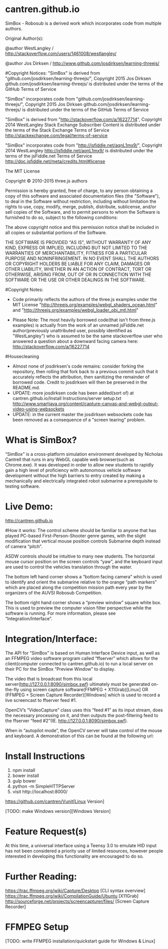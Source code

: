 # cantren.github.io

SimBox - Robosub is a derived work which incorporates code from multiple authors.

Original Author(s):

@author WestLangley / http://stackoverflow.com/users/1461008/westlangley/

@author Jos Dirksen / http://www.github.com/josdirksen/learning-threejs/

#Copyright Notices:
"SimBox" is derived from "github.com/josdirksen/learning-threejs/", Copyright 2015 Jos Dirksen
github.com/josdirksen/learning-threejs/ is distributed under the terms of the GitHub Terms of Service

"SimBox" incorporates code from "github.com/josdirksen/learning-threejs/", Copyright 2015 Jos Dirksen
github.com/josdirksen/learning-threejs/ is distributed under the terms of the GitHub Terms of Service
 
"SimBox" is derived from "http://stackoverflow.com/a/16227714", Copyright 2014 WestLangley
Stack Exchange Subscriber Content is distributed under the terms of the Stack Exchange Terms of Service
http://stackexchange.com/legal/terms-of-service

"SimBox" incorporates code from "http://jsfiddle.net/aqnL1mx9/", Copyright 2014 WestLangley
http://jsfiddle.net/aqnL1mx9/ is distributed under the terms of the jsFiddle.net Terms of Service
http://doc.jsfiddle.net/meta/credits.html#license

The MIT License

Copyright © 2010-2015 three.js authors

Permission is hereby granted, free of charge, to any person obtaining a copy
of this software and associated documentation files (the "Software"), to deal
in the Software without restriction, including without limitation the rights
to use, copy, modify, merge, publish, distribute, sublicense, and/or sell
copies of the Software, and to permit persons to whom the Software is
furnished to do so, subject to the following conditions:

The above copyright notice and this permission notice shall be included in
all copies or substantial portions of the Software.

THE SOFTWARE IS PROVIDED "AS IS", WITHOUT WARRANTY OF ANY KIND, EXPRESS OR
IMPLIED, INCLUDING BUT NOT LIMITED TO THE WARRANTIES OF MERCHANTABILITY,
FITNESS FOR A PARTICULAR PURPOSE AND NONINFRINGEMENT. IN NO EVENT SHALL THE
AUTHORS OR COPYRIGHT HOLDERS BE LIABLE FOR ANY CLAIM, DAMAGES OR OTHER
LIABILITY, WHETHER IN AN ACTION OF CONTRACT, TORT OR OTHERWISE, ARISING FROM,
OUT OF OR IN CONNECTION WITH THE SOFTWARE OR THE USE OR OTHER DEALINGS IN
THE SOFTWARE.

#Copyright Notes:
* Code primarily reflects the authors of the three.js examples under the MIT License 
"http://threejs.org/examples/webgl_shaders_ocean.html"
and
"http://threejs.org/examples/webgl_loader_obj_mtl.html"

* Please Note:
The most heavily borrowed code(that isn't from three.js examples) is actually from the work of an unnamed jsFiddle.net author(previously unattributed user, possibly identified as "WestLangley") who is assumed to be the same stackoverflow user who answered a question about a downward facing camera here: http://stackoverflow.com/a/16227714

#Housecleaning
* Almost none of josdirksen's code remains: consider forking the repository, then rolling that fork back to a previous commit such that it accurately reflects the attribution, then sanitizing the remainder of borrowed code. Credit to josdirksen will then be preserved in the README.md.
* UPDATE: more josdirksen code has been added(sort of) at cantren.github.io/Install Instructions/server setup.txt http://www.smartjava.org/content/capture-canvas-and-webgl-output-video-using-websockets
* UPDATE: in the current master the josdirksen websockets code has been removed as a consequence of a "screen tearing" problem. 





# What is SimBox?

“SimBox” is a cross-platform simulation environment developed by Nicholas Cantrell that runs in any WebGL capable web 
browser(such as Chrome.exe). It was developed in order to allow new students to rapidly gain a high level of proficiency with 
autonomous vehicle software development without the high barriers to entry created by making a mechanically and electrically 
integrated robot submarine a prerequisite to testing software.

# Live Demo:
http://cantren.github.io

#How it works:
The control scheme should be familiar to anyone that has played PC-based First-Person-Shooter genre games, with the slight 
modification that vertical mouse position controls Submarine depth instead of camera “pitch”.


ASDW controls should be intuitive to many new students. The horizontal mouse cursor position on the screen controls “yaw”, 
and the keyboard input are used to control the vehicles translation through the water.


The bottom left hand corner shows a “bottom facing camera” which is used to identify and orient the submarine relative to the 
orange “path markers” which are placed along the competition mission path every year by the organizers of the AUVSI Robosub 
Competition.


The bottom right hand corner shows a “preview window” square white box. This is used to preview the computer vision filter 
perspective while the software is running. For more information, please see “Integration/Interface”.


# Integration/Interface:
The API for “SimBox” is based on Human Interface Device input, as well as an FFMPEG video software program called “ffserver” 
which allows for the client(computer connected to cantren.github.io) to run a local server on their PC for the SimBox 
“Preview Window” to display.


The video that is broadcast from this local server(http://127.0.0.1:8090/simbox.swf) ultimately must be generated on-the-fly 
using screen capture software(FFMPEG + X11Grab)[Linux] OR (FFMPEG + Screen Capture Recorder)[Windows] which is used to record 
a live screencast to ffserver feed #1. 

OpenCV’s “VideoCapture” class uses this “feed #1” as its input stream, does the necessary processing on it, and then outputs 
the post-filtering feed to the ffserver “feed #2”(IE. http://127.0.0.1:8090/simbox.swf).


When in “autopilot mode”, the OpenCV server will take control of the mouse and keyboard. A demonstration of this can be found 
at the following url:

# Install Instructions

1. npm install
2. bower install
3. gulp bower
4. python -m SimpleHTTPServer
5. visit http://localhost:8000/

https://github.com/cantren/Vunit[Linux Version]

[TODO: make Windows version][Windows Version]

# Feature Request(s)
At this time, a universal interface using a Teensy 3.0 to emulate HID input has not been considered a priority use of limited 
resources, however people interested in developing this functionality are encouraged to do so.

# Further Reading:
https://trac.ffmpeg.org/wiki/Capture/Desktop [CLI syntax overview]
https://trac.ffmpeg.org/wiki/CompilationGuide/Ubuntu [X11Grab]
http://sourceforge.net/projects/screencapturer/files/ [Screen Capture Recorder]

# FFMPEG Setup
[TODO: write FFMPEG installation/quickstart guide for Windows & Linux]
